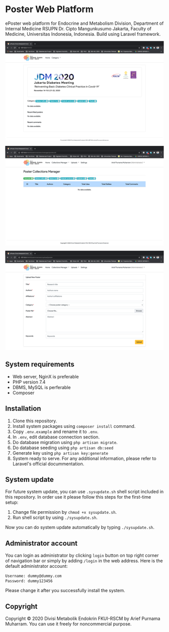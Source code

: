 # Poster Web Platform
ePoster web platform for Endocrine and Metabolism Division, Department of Internal Medicine RSUPN Dr. Cipto Mangunkusumo Jakarta, Faculty of Medicine, Universitas Indonesia, Indonesia. Build using Laravel framework.

![Home](screenshot01.png)

![Poster Collections Manager](screenshot02.png)

![Poster Upload Page](screenshot03.png)

## System requirements
- Web server, NginX is preferable
- PHP version 7.4
- DBMS, MySQL is perferable
- Composer

## Installation
1. Clone this repository.
2. Install system packages using `composer install` command.
3. Copy `.env.example` and rename it to `.env`.
4. In `.env`, edit database connection section.
5. Do database migration using `php artisan migrate`.
6. Do database seeding using `php artisan db:seed`
7. Generate key using `php artisan key:generate`
8. System ready to serve. For any additional information, please refer to Laravel's official docummentation.

## System update
For future system update, you can use `.sysupdate.sh` shell script included in this repository. In order use it please follow this steps for the first-time setup:

1. Change file permission by `chmod +x sysupdate.sh`.
2. Run shell script by using `./sysupdate.sh`.

Now you can do system update automatically by typing `./sysupdate.sh`.

## Administrator account
You can login as administrator by clicking `login` button on top right corner of navigation bar or simply by adding `/login` in the web address. Here is the default administrator account:
```
Username: dummy@dummy.com
Password: dummy123456
```
Please change it after you successfully install the system.

## Copyright
Copyright &copy; 2020 Divisi Metabolik Endokrin FKUI-RSCM by Arief Purnama Muharram. You can use it freely for noncommercial purpose.

